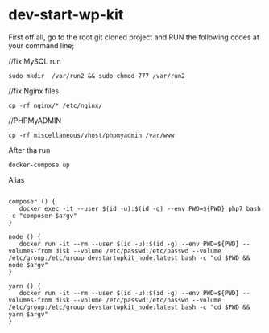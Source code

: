 # dev-start-wp-kit


First off all, go to the root git cloned project and RUN the following codes at your command line;


//fix MySQL run
```
sudo mkdir  /var/run2 && sudo chmod 777 /var/run2
```
//fix Nginx files
```
cp -rf nginx/* /etc/nginx/
```

//PHPMyADMIN
```
cp -rf miscellaneous/vhost/phpmyadmin /var/www
```


After tha run
```
docker-compose up
```


Alias
```

composer () {
   docker exec -it --user $(id -u):$(id -g) --env PWD=${PWD} php7 bash -c "composer $argv"
}

node () {
   docker run -it --rm --user $(id -u):$(id -g) --env PWD=${PWD} --volumes-from disk --volume /etc/passwd:/etc/passwd --volume /etc/group:/etc/group devstartwpkit_node:latest bash -c "cd $PWD && node $argv"
}

yarn () {
   docker run -it --rm --user $(id -u):$(id -g) --env PWD=${PWD} --volumes-from disk --volume /etc/passwd:/etc/passwd --volume /etc/group:/etc/group devstartwpkit_node:latest bash -c "cd $PWD && yarn $argv"
}

```